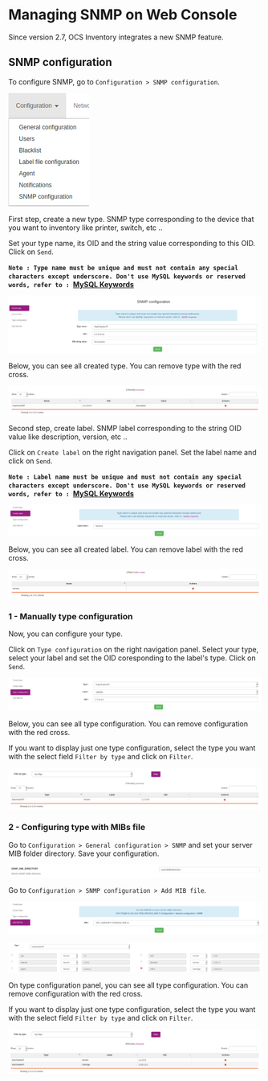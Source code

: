 # Managing SNMP on Web Console

Since version 2.7, OCS Inventory integrates a new SNMP feature.

## SNMP configuration

To configure SNMP, go to `Configuration > SNMP configuration`.

![SNMP feature menu](../../img/server/reports/snmp_feature_menu.png)

First step, create a new type. SNMP type corresponding to the device that you want to inventory like printer, switch, etc ..

Set your type name, its OID and the string value corresponding to this OID. Click on `Send`.

**`Note : Type name must be unique and must not contain any special characters except underscore. Don't use MySQL keywords or reserved words, refer to : `[MySQL Keywords](https://dev.mysql.com/doc/refman/8.0/en/keywords.html)**

![SNMP feature type](../../img/server/reports/snmp_feature_type.png)

Below, you can see all created type. You can remove type with the red cross.

![SNMP feature type table](../../img/server/reports/snmp_feature_type_table.png)

Second step, create label. SNMP label corresponding to the string OID value like description, version, etc .. 

Click on `Create label` on the right navigation panel. Set the label name and click on `Send`. 

**`Note : Label name must be unique and must not contain any special characters except underscore. Don't use MySQL keywords or reserved words, refer to : `[MySQL Keywords](https://dev.mysql.com/doc/refman/8.0/en/keywords.html)**

![SNMP feature label](../../img/server/reports/snmp_feature_label.png)

Below, you can see all created label. You can remove label with the red cross.

![SNMP feature label table](../../img/server/reports/snmp_feature_label_table.png)

### 1 - Manually type configuration

Now, you can configure your type.

Click on `Type configuration` on the right navigation panel. Select your type, select your label and set the OID coresponding to the label's type. Click on `Send`. 

![SNMP feature configuration type](../../img/server/reports/snmp_feature_config_type.png)

Below, you can see all type configuration. You can remove configuration with the red cross.

If you want to display just one type configuration, select the type you want with the select field `Filter by type` and click on `Filter`.

![SNMP feature configuration table](../../img/server/reports/snmp_feature_config_table.png)

### 2 - Configuring type with MIBs file

Go to `Configuration > General configuration > SNMP` and set your server MIB folder directory. Save your configuration.

![SNMP feature MIB directory configuration](../../img/server/reports/snmp_feature_config.png)

Go to `Configuration > SNMP configuration > Add MIB file`. 

![SNMP feature MIB](../../img/server/reports/snmp_feature_mib.png)

![SNMP feature MIB configuration](../../img/server/reports/snmp_feature_mib_config.png)

On type configuration panel, you can see all type configuration. You can remove configuration with the red cross.

If you want to display just one type configuration, select the type you want with the select field `Filter by type` and click on `Filter`.

![SNMP feature MIB table](../../img/server/reports/snmp_feature_mib_table.png)